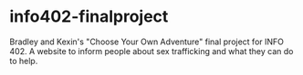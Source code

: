 # info402-finalproject
Bradley and Kexin's "Choose Your Own Adventure" final project for INFO 402. A website to inform people about sex trafficking and what they can do to help.
